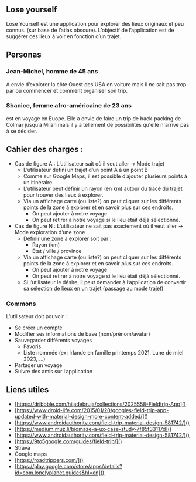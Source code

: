 ## Lose yourself

Lose Yourself est une application pour explorer des lieux originaux et peu connus. (sur base de l’atlas obscure). L’objectif de l’application est de suggérer ces lieux à voir en fonction d’un trajet.


## Personas

### Jean-Michel, homme de 45 ans
A envie d’explorer la côte Ouest des USA en voiture mais il ne sait pas trop par où commencer et comment organiser son trip.

### Shanice, femme afro-américaine de 23 ans
est en voyage en Euope. Elle a envie de faire un trip de back-packing de Colmar jusqu’à Milan mais il y a tellement de possibilités qu'elle n'arrive pas à se décider.


## Cahier des charges : 

- Cas de figure A : L’utilisateur sait où il veut aller -> Mode trajet
    - L’utilisateur défini un trajet d’un point A à un point B
    - Comme sur Google Maps, il est possible d’ajouter plusieurs points à un itinéraire. 
    - L’utilisateur peut définir un rayon (en km) autour du tracé du trajet pour trouver des lieux à explorer.
    - Via un affichage carte (ou liste?) on peut cliquer sur les différents points de la zone à explorer et en savoir plus sur ces endroits.
        - On peut ajouter à notre voyage
        - On peut retirer à notre voyage si le lieu était déjà sélectionné.
- Cas de figure N : L’utilisateur ne sait pas exactement où il veut aller -> Mode exploration d’une zone
    - Définir une zone à explorer soit par :
        - Rayon (km)
        - État / ville / province
    - Via un affichage carte (ou liste?) on peut cliquer sur les différents points de la zone à explorer et en savoir plus sur ces endroits.
        - On peut ajouter à notre voyage
        - On peut retirer à notre voyage si le lieu était déjà sélectionné.
    - Si l’utilisateur le désire, il peut demander à l’application de convertir sa sélection de lieux en un trajet (passage au mode trajet)

### Commons 
L’utilisateur doit pouvoir :
- Se créer un compte
- Modifier ses informations de base (nom/prénom/avatar)
- Sauvegarder différents voyages
    - Favoris
    - Liste nommée (ex: Irlande en famille printemps 2021, Lune de miel 2023, …)
- Partager un voyage 
- Suivre des amis sur l’application


## Liens utiles

- [https://dribbble.com/hijadebruja/collections/2025558-Fieldtrip-App]()
- [https://www.droid-life.com/2015/01/20/googles-field-trip-app-updated-with-material-design-more-content-added/]()
- [https://www.androidauthority.com/field-trip-material-design-581742/]()
- [https://medium.muz.li/biomaze-a-ux-case-study-7f85f33117d]()
- [https://www.androidauthority.com/field-trip-material-design-581742/]()
- [https://9to5google.com/guides/field-trip/]()
- Strava
- Google maps
- [https://roadtrippers.com/]()
- [https://play.google.com/store/apps/details?id=com.lonelyplanet.guides&hl=en]()
